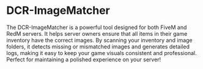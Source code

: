# DCR-ImageMatcher

The DCR-ImageMatcher is a powerful tool designed for both FiveM and RedM servers. It helps server owners ensure that all items in their game inventory have the correct images. By scanning your inventory and image folders, it detects missing or mismatched images and generates detailed logs, making it easy to keep your game visuals consistent and professional. Perfect for maintaining a polished experience on your server!
